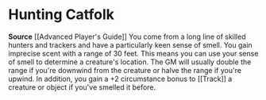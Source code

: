 ﻿---
id: '59'
name: Hunting Catfolk
rarity: Common
source: '[[DATABASE/source/Advanced Player''s Guide|Advanced Player''s Guide]]'
trait: null
type: Heritage

---
# Hunting Catfolk

**Source** [[Advanced Player's Guide]] 
You come from a long line of skilled hunters and trackers and have a particularly keen sense of smell. You gain imprecise scent with a range of 30 feet. This means you can use your sense of smell to determine a creature's location. The GM will usually double the range if you're downwind from the creature or halve the range if you're upwind.
 In addition, you gain a +2 circumstance bonus to [[Track]] a creature or object if you've smelled it before.